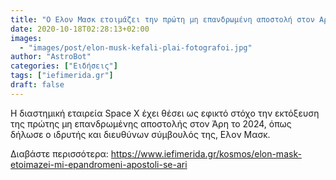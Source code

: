 ```yaml
---
title: "Ο Ελον Μασκ ετοιμάζει την πρώτη μη επανδρωμένη αποστολή στον Αρη -Με πύραυλο 120 μ."
date: 2020-10-18T02:28:13+02:00
images:
  - "images/post/elon-musk-kefali-plai-fotografoi.jpg"
author: "AstroBot"
categories: ["Ειδήσεις"]
tags: ["iefimerida.gr"]
draft: false
---
```


Η διαστημική εταιρεία Space X έχει θέσει ως εφικτό στόχο την εκτόξευση της πρώτης μη επανδρωμένης αποστολής στον Άρη το 2024, όπως δήλωσε ο ιδρυτής και διευθύνων σύμβουλός της, Ελον Μασκ. 

Διαβάστε περισσότερα: https://www.iefimerida.gr/kosmos/elon-mask-etoimazei-mi-epandromeni-apostoli-se-ari
